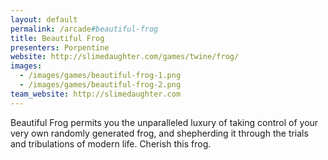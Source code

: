 ```yaml
---
layout: default
permalink: /arcade#beautiful-frog
title: Beautiful Frog
presenters: Porpentine
website: http://slimedaughter.com/games/twine/frog/
images:
  - /images/games/beautiful-frog-1.png
  - /images/games/beautiful-frog-2.png
team_website: http://slimedaughter.com
---
```

Beautiful Frog permits you the unparalleled luxury of taking control of your very own randomly generated frog, and shepherding it through the trials and tribulations of modern life. Cherish this frog.
